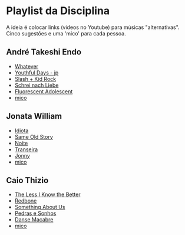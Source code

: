 ﻿# Playlist da Disciplina

A ideia é colocar links (videos no Youtube) para músicas "alternativas". Cinco sugestões e uma 'mico' para cada pessoa.

## André Takeshi Endo

- [Whatever](https://www.youtube.com/watch?v=sO7-Mf4fSPQ)
- [Youthful Days - jp](https://www.youtube.com/watch?v=JHlX4MtHSeU)
- [Slash + Kid Rock](https://www.youtube.com/watch?v=D9Tui9XFrqo)
- [Schrei nach Liebe](https://www.youtube.com/watch?v=6X9CEi8wkBc)
- [Fluorescent Adolescent](https://www.youtube.com/watch?v=ma9I9VBKPiw)
- [mico](https://www.youtube.com/watch?v=4fndeDfaWCg)


## Jonata William

- [Idiota](https://www.youtube.com/watch?v=Q84X_AecGko)
- [Same Old Story](https://www.youtube.com/watch?v=LGmw84OSU74)
- [Noite](https://www.youtube.com/watch?v=DCdjwwIWW90)
- [Transeira](https://www.youtube.com/watch?v=SzLCjVfFseo)
- [Jonny](https://www.youtube.com/watch?v=n_Ex3bGT-tk)
- [mico](https://www.youtube.com/watch?v=ZyhrYis509A)

## Caio Thizio
- [The Less I Know the Better](https://www.youtube.com/watch?v=O2lzmpEs29M)
- [Redbone](https://www.youtube.com/watch?v=Kp7eSUU9oy8)
- [Something About Us](https://www.youtube.com/watch?v=em0MknB6wFo)
- [Pedras e Sonhos](https://www.youtube.com/watch?v=EKPceNEVBLo)
- [Danse Macabre](https://www.youtube.com/watch?v=KqXpKibOaxA)
- [mico](https://www.youtube.com/watch?v=SjU4u6C-eaA)
